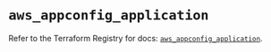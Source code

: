 # `aws_appconfig_application`

Refer to the Terraform Registry for docs: [`aws_appconfig_application`](https://registry.terraform.io/providers/hashicorp/aws/5.82.2/docs/resources/appconfig_application).
